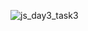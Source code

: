 ![js_day3_task3](https://github.com/SwanyCastle/oz_be_class/assets/49240318/f146b22d-4b05-4e5e-9fd5-3e2a064cecc4)
